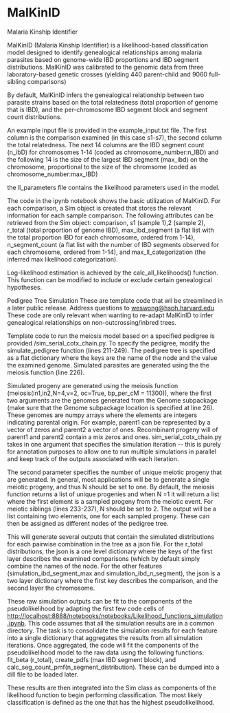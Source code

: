 # MalKinID
 Malaria Kinship Identifier

MalKinID (Malaria Kinship Identifier) is a  likelihood-based classification model designed to identify genealogical relationships among malaria parasites based on genome-wide IBD proportions and IBD segment distributions. MalKinID was calibrated to the genomic data from three laboratory-based genetic crosses (yielding 440 parent-child and 9060 full-sibling comparisons)


By default, MalKinID infers the genealogical relationship between two parasite strains based on the total relatedness (total proportion of genome that is IBD), and the per-chromosome IBD segment block and segment count distributions. 

An example input file is provided in the example_input.txt file. 
The first column is the comparison examined (in this case s1-s7), the second column the total relatedness. The next 14 columns are the IBD segment count (n_ibD) for chromosomes 1-14 (coded as chromosome_number:n_IBD) and the following 14 is the size of the largest IBD segment (max_ibd) on the chromosome, proportional to the size of the chromsome (coded as chromosome_number:max_IBD)

the ll_parameters file contains the likelihood parameters used in the model.

The code in the ipynb notebook shows the basic utilization of MalKinID. For each comparison, a Sim object is created that stores the relevant information for each sample comparison. The following attributes can be retrieved from the Sim object: comparison, s1 (sample 1),2 (sample 2), r_total (total proportion of genome IBD), max_ibd_segment (a flat list with the total proportion IBD for each chromosome, ordered from 1-14), n_segment_count (a flat list with the number of IBD segments observed for each chromosome, ordered from 1-14), and max_ll_categorization (the inferred max likelihood categorization). 

Log-likelihood estimation is achieved by the calc_all_likelihoods() function. This function can be modified to include or exclude certain genealogical hypotheses.
        


Pedigree Tree Simulation
These are template code that wil be streamlined in a later public release. Address questions to weswong@hsph.harvard.edu
These code are only relevant when wanting to re-adapt MalKinID to infer genealogical relationships on non-outcrossing/inbred trees.

Template code to run the meiosis model based on a specified pedigree is provided /sim_serial_cotx_chain.py. To specify the pedigree, modify the simulate_pedigree function (lines 211-249). The pedigree tree is specified as a flat dictionary where the keys are the name of the node and the value the examined genome. Simulated parasites are generated using the the meiosis function (line 226). 

Simulated progeny are generated using the meiosis function (meiosis(in1,in2,N=4,v=2, oc=True, bp_per_cM = 11300)), where the first two arguments are the genomes generated from the Genome subpackage (make sure that the Genome subpackage location is specified at line 26). These genomes are numpy arrays where the elements are integers indicating parental origin. For example, parent1 can be represented by a vector of zeros and parent2 a vector of ones. Recombinant progeny will of parent1 and parent2 contain a mix zeros and ones. sim_serial_cotx_chain.py takes in one argument that specifies the simulation iteration -- this is purely for annotation purposes to allow one to run multiple simulations in parallel and keep track of the outputs associated with each iteration.

The second parameter specifies the number of unique meiotic progeny that are generated. In general, most applications will be to generate a single meiotic progeny, and thus N should be set to one. By default, the meiosis function returns a list of unique progenies and when N =1 it will return a list where the first element is a sampled progeny from the meiotic event.
For meiotic siblings (lines 233-237), N should be set to 2. The output will be a list containing two elements, one for each sampled progeny. These can then be assigned as different nodes of the pedigree tree.

This will generate several outputs that contain the simulated distributions for each pairwise combination in the tree as a json file. For the r_total distributions, the json is a one level dictionary where the keys of the first layer describes the examined comparisons (which by default simply combine the names of the node. For the other features (simulation_ibd_segment_max and simulation_ibd_n_segment), the json is a two layer dictionary where the first key describes the comparison, and the second layer the chromosome.

These raw simulation outputs can be fit to the components of the pseudolikelihood by adapting the first few code cells of [http://localhost:8888/notebooks/notebooks/Likelihood_functions_simulation.ipynb](https://github.com/weswong/MalKinID/blob/main/sims/distribution_fitting_template.ipynb). This code assumes that all the simulation results are in a common directory. The task is to consolidate the simulation results for each feature into a single dictionary that aggregates the results from all simulation iterations.
Once aggregated, the code will fit the components of the pseudolikelihood model to the raw data using the following functions: fit_beta (r_total), create_pdfs (max IBD segment block), and calc_seg_count_pmf(n_segment_distribution).
These can be dumped into a dill file to be loaded later.

These results are then integrated into the Sim class as components of the likelihood function to begin performing classification. The most likely classification is defined as the one that has the highest pseudolikelihood.



